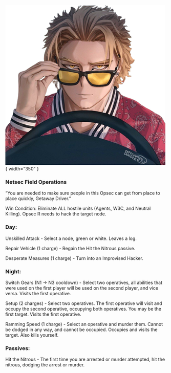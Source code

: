 ![getawaydriver.png](Images/getawaydriver.png){ width="350" }

### **Netsec Field Operations**

“You are needed to make sure people in this Opsec can get from place to place quickly, Getaway Driver.”

Win Condition: Eliminate ALL hostile units (Agents, W3C, and Neutral Killing). Opsec R needs to hack the target node.

### **Day:**

Unskilled Attack - Select a node, green or white. Leaves a log.

Repair Vehicle (1 charge) - Regain the Hit the Nitrous passive.

Desperate Measures (1 charge) - Turn into an Improvised Hacker.

### **Night:**

Switch Gears (N1 -> N3 cooldown) - Select two operatives, all abilities that were used on the first player will be used on the second player, and vice versa. Visits the first operative.

Setup (2 charges) - Select two operatives. The first operative will visit and occupy the second operative, occupying both operatives. You may be the first target. Visits the first operative.

Ramming Speed (1 charge) - Select an operative and murder them. Cannot be dodged in any way, and cannot be occupied. Occupies and visits the target. Also kills yourself.

### **Passives:**

Hit the Nitrous - The first time you are arrested or murder attempted, hit the nitrous, dodging the arrest or murder.